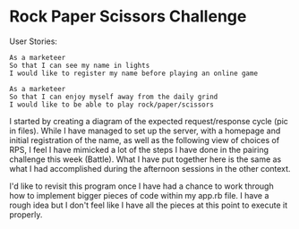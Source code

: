 # Rock Paper Scissors Challenge

User Stories:

```
As a marketeer
So that I can see my name in lights
I would like to register my name before playing an online game

As a marketeer
So that I can enjoy myself away from the daily grind
I would like to be able to play rock/paper/scissors
```

I started by creating a diagram of the expected request/response cycle (pic in files).
While I have managed to set up the server, with a homepage and initial registration of the name, as well as the following view of choices of RPS, I feel I have mimicked a lot of the steps I have done in the pairing challenge this week (Battle). What I have put together here is the same as what I had accomplished during the afternoon sessions in the other context. 

I'd like to revisit this program once I have had a chance to work through how to implement bigger pieces of code within my app.rb file. I have a rough idea but I don't feel like I have all the pieces at this point to execute it properly. 